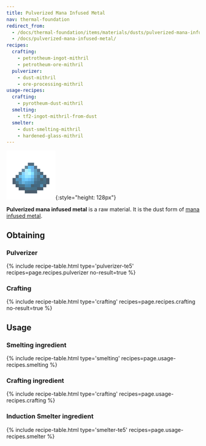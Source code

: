 ```yaml
---
title: Pulverized Mana Infused Metal
nav: thermal-foundation
redirect_from:
  - /docs/thermal-foundation/items/materials/dusts/pulverized-mana-infused-metal/
  - /docs/pulverized-mana-infused-metal/
recipes:
  crafting:
    - petrotheum-ingot-mithril
    - petrotheum-ore-mithril
  pulverizer:
    - dust-mithril
    - ore-processing-mithril
usage-recipes:
  crafting:
    - pyrotheum-dust-mithril
  smelting:
    - tf2-ingot-mithril-from-dust
  smelter:
    - dust-smelting-mithril
    - hardened-glass-mithril
---
```


![Pulverized mana infused metal](/assets/images/thermal-foundation/dust-mithril.png){:style="height: 128px"}


**Pulverized mana infused metal** is a raw material. It is the dust form of
[mana infused metal](/docs/thermal-foundation/mana-infused-ingot/).


Obtaining
---------

### Pulverizer
{% include recipe-table.html type='pulverizer-te5' recipes=page.recipes.pulverizer no-result=true %}

### Crafting
{% include recipe-table.html type='crafting' recipes=page.recipes.crafting no-result=true %}


Usage
-----

### Smelting ingredient
{% include recipe-table.html type='smelting' recipes=page.usage-recipes.smelting %}

### Crafting ingredient
{% include recipe-table.html type='crafting' recipes=page.usage-recipes.crafting %}

### Induction Smelter ingredient
{% include recipe-table.html type='smelter-te5' recipes=page.usage-recipes.smelter %}
